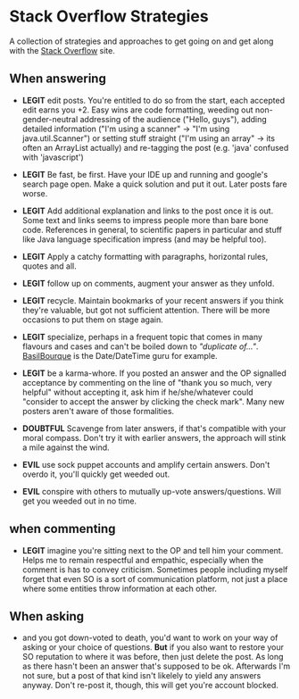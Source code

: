 # Stack Overflow Strategies

A collection of strategies and approaches to get going on and get along with the [Stack Overflow](https://stackoverflow.com/) site. 

## When answering

- **LEGIT** edit posts. You're entitled to do so from the start, each accepted edit earns you +2. Easy wins are code formatting, weeding out non-gender-neutral addressing of the audience ("Hello, guys"), adding detailed information ("I'm using a scanner" -> "I'm using java.util.Scanner") or setting stuff straight ("I'm using an array" -> its often an ArrayList actually) and re-tagging the post (e.g. 'java' confused with 'javascript')

- **LEGIT** Be fast, be first. Have your IDE up and running and google's search page open. Make a quick solution and put it out. Later posts fare worse.

- **LEGIT** Add additional explanation and links to the post once it is out. Some text and links seems to impress people more than bare bone code. References in general, to scientific papers in particular and stuff like Java language specification impress (and may be helpful too).

- **LEGIT** Apply a catchy formatting with paragraphs, horizontal rules, quotes and all.  

- **LEGIT** follow up on comments, augment your answer as they unfold.

- **LEGIT** recycle. Maintain bookmarks of your recent answers if you think they're valuable, but got not sufficient attention. There will be more occasions to put them on stage again.

- **LEGIT** specialize, perhaps in a frequent topic that comes in many flavours and cases and can't be boiled down to *"duplicate of...<single answer>"*. [BasilBourque](https://stackoverflow.com/search?q=user:642706) is the Date/DateTime guru for example.

- **LEGIT** be a karma-whore. If you posted an answer and the OP signalled acceptance by commenting on the line of "thank you so much, very helpful" without accepting it, ask him if he/she/whatever could "consider to accept the answer by clicking the check mark". Many new posters aren't aware of those formalities. 

- **DOUBTFUL** Scavenge from later answers, if that's compatible with your moral compass. Don't try it with earlier answers, the approach will stink a mile against the wind.

- **EVIL** use sock puppet accounts and amplify certain answers. Don't overdo it, you'll quickly get weeded out.

- **EVIL** conspire with others to mutually up-vote answers/questions. Will get you weeded out in no time.

## when commenting

- **LEGIT** imagine you're sitting next to the OP and tell him your comment. Helps me to remain respectful and empathic, especially when the comment is has to convey criticism. Sometimes people including myself forget that even SO is a sort of communication platform, not just a place where some entities throw information at each other.

## When asking

- and you got down-voted to death, you'd want to work on your way of asking or your choice of questions. **But** if you also want to restore your SO reputation to where it was before, then just delete the post. As long as there hasn't been an answer that's supposed to be ok. Afterwards I'm not sure, but a post of that kind isn't likelely to yield any answers anyway. Don't re-post it, though, this will get you're account blocked.

